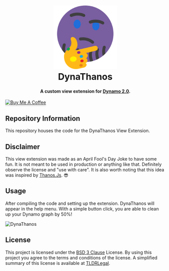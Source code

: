 <h1 align="center">
  <br>
  <img src="https://github.com/johnpierson/DynaThanos/blob/master/_resources/thanosEmoji.png" alt="DynaThanos" width="200">
  <br>
  DynaThanos
  <br>

</h1>
<h4 align="center">A custom view extension for <a href="http://dynamobim.org/" target="_blank">Dynamo 2.0</a>.</h4>

<a href="https://www.buymeacoffee.com/j0hnp" target="_blank"><img src="https://www.buymeacoffee.com/assets/img/custom_images/orange_img.png" alt="Buy Me A Coffee" style="height: 41px !important;width: 174px !important;box-shadow: 0px 3px 2px 0px rgba(190, 190, 190, 0.5) !important;-webkit-box-shadow: 0px 3px 2px 0px rgba(190, 190, 190, 0.5) !important;" ></a>

## Repository Information
This repository houses the code for the DynaThanos View Extension.

## Disclaimer
This view extension was made as an April Fool's Day Joke to have some fun. It is not meant to be used in production or anything like that. Definitely observe the license and "use with care". It is also worth noting that this idea was inspired by [Thanos.Js](https://thanosjs.org/). 😎 

## Usage
After compiling the code and setting up the extension. DynaThanos will appear in the help menu. With a simple button click, you are able to clean up your Dynamo graph by 50%!

<img src="https://github.com/johnpierson/DynaThanos/blob/master/_resources/GIFs/DynaThanosUsage.gif" alt="DynaThanos" width="800">

## License
This project is licensed under the [BSD 3 Clause](https://github.com/johnpierson/DynaThanos/blob/master/LICENSE) License. By using this project you agree to the terms and conditions of the license. A simplified summary of this license is available at [TLDRLegal](https://tldrlegal.com/license/bsd-3-clause-license-(revised)).
